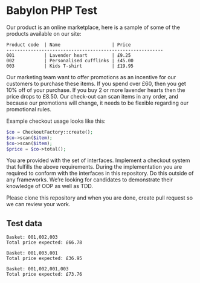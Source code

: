# Babylon PHP Test

Our product is an online marketplace, here is a sample of some of the products available on our site:
```
Product code  | Name                   | Price
----------------------------------------------------------
001           | Lavender heart         | £9.25
002           | Personalised cufflinks | £45.00
003           | Kids T-shirt           | £19.95
```

Our marketing team want to offer promotions as an incentive for our customers to purchase these items.
If you spend over £60, then you get 10% off of your purchase. If you buy 2 or more lavender hearts then the price drops to £8.50. 
Our check-out can scan items in any order, and because our promotions will change, it needs to be flexible regarding our promotional rules.  

Example checkout usage looks like this:
```php
$co = CheckoutFactory::create();
$co->scan($item);
$co->scan($item);
$price = $co->total();
```

You are provided with the set of interfaces. Implement a checkout system that fulfills the above requirements. During the implementation you are required to conform with the interfaces in this repository. Do this outside of any frameworks. We’re looking for candidates to demonstrate their knowledge of OOP as well as TDD.

Please clone this repository and when you are done, create pull request so we can review your work.

## Test data
```
Basket: 001,002,003
Total price expected: £66.78

Basket: 001,003,001
Total price expected: £36.95

Basket: 001,002,001,003
Total price expected: £73.76
```
